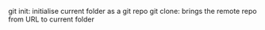 git init: initialise current folder as a git repo
git clone: brings the remote repo from URL to current folder
